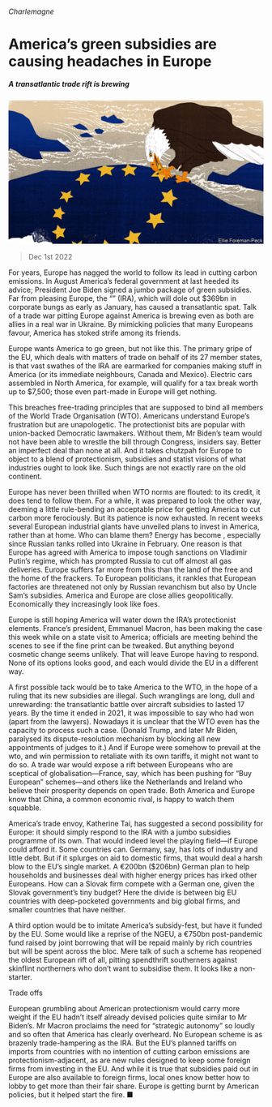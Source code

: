 ###### Charlemagne

# America’s green subsidies are causing headaches in Europe 

##### A transatlantic trade rift is brewing 

![image](images/20221203_EUD000.jpg) 

> Dec 1st 2022 

For years, Europe has nagged the world to follow its lead in cutting carbon emissions. In August America’s federal government at last heeded its advice; President Joe Biden signed a jumbo package of green subsidies. Far from pleasing Europe, the “” (IRA), which will dole out $369bn in corporate bungs as early as January, has caused a transatlantic spat. Talk of a trade war pitting Europe against America is brewing even as both are allies in a real war in Ukraine. By mimicking policies that many Europeans favour, America has stoked strife among its friends. 

Europe wants America to go green, but not like this. The primary gripe of the EU, which deals with matters of trade on behalf of its 27 member states, is that vast swathes of the IRA are earmarked for companies making stuff in America (or its immediate neighbours, Canada and Mexico). Electric cars assembled in North America, for example, will qualify for a tax break worth up to $7,500; those even part-made in Europe will get nothing. 

This breaches free-trading principles that are supposed to bind all members of the World Trade Organisation (WTO). Americans understand Europe’s frustration but are unapologetic. The protectionist bits are popular with union-backed Democratic lawmakers. Without them, Mr Biden’s team would not have been able to wrestle the bill through Congress, insiders say. Better an imperfect deal than none at all. And it takes chutzpah for Europe to object to a blend of protectionism, subsidies and statist visions of what industries ought to look like. Such things are not exactly rare on the old continent.

Europe has never been thrilled when WTO norms are flouted: to its credit, it does tend to follow them. For a while, it was prepared to look the other way, deeming a little rule-bending an acceptable price for getting America to cut carbon more ferociously. But its patience is now exhausted. In recent weeks several European industrial giants have unveiled plans to invest in America, rather than at home. Who can blame them? Energy has become , especially since Russian tanks rolled into Ukraine in February. One reason is that Europe has agreed with America to impose tough sanctions on Vladimir Putin’s regime, which has prompted Russia to cut off almost all gas deliveries. Europe suffers far more from this than the land of the free and the home of the frackers. To European politicians, it rankles that European factories are threatened not only by Russian revanchism but also by Uncle Sam’s subsidies. America and Europe are close allies geopolitically. Economically they increasingly look like foes.

Europe is still hoping America will water down the IRA’s protectionist elements. France’s president, Emmanuel Macron, has been making the case this week while on a state visit to America; officials are meeting behind the scenes to see if the fine print can be tweaked. But anything beyond cosmetic change seems unlikely. That will leave Europe having to respond. None of its options looks good, and each would divide the EU in a different way.

A first possible tack would be to take America to the WTO, in the hope of a ruling that its new subsidies are illegal. Such wranglings are long, dull and unrewarding: the transatlantic battle over aircraft subsidies to  lasted 17 years. By the time it ended in 2021, it was impossible to say who had won (apart from the lawyers). Nowadays it is unclear that the WTO even has the capacity to process such a case. (Donald Trump, and later Mr Biden, paralysed its dispute-resolution mechanism by blocking all new appointments of judges to it.) And if Europe were somehow to prevail at the wto, and win permission to retaliate with its own tariffs, it might not want to do so. A trade war would expose a rift between Europeans who are sceptical of globalisation—France, say, which has been pushing for “Buy European” schemes—and others like the Netherlands and Ireland who believe their prosperity depends on open trade. Both America and Europe know that China, a common economic rival, is happy to watch them squabble. 

America’s trade envoy, Katherine Tai, has suggested a second possibility for Europe: it should simply respond to the IRA with a jumbo subsidies programme of its own. That would indeed level the playing field—if Europe could afford it. Some countries can. Germany, say, has lots of industry and little debt. But if it splurges on aid to domestic firms, that would deal a harsh blow to the EU’s single market. A €200bn ($206bn) German plan to help households and businesses deal with higher energy prices has irked other Europeans. How can a Slovak firm compete with a German one, given the Slovak government’s tiny budget? Here the divide is between big EU countries with deep-pocketed governments and big global firms, and smaller countries that have neither. 

A third option would be to imitate America’s subsidy-fest, but have it funded by the EU. Some would like a reprise of the NGEU, a €750bn post-pandemic fund raised by joint borrowing that will be repaid mainly by rich countries but will be spent across the bloc. Mere talk of such a scheme has reopened the oldest European rift of all, pitting spendthrift southerners against skinflint northerners who don’t want to subsidise them. It looks like a non-starter.

Trade offs

European grumbling about American protectionism would carry more weight if the EU hadn’t itself already devised policies quite similar to Mr Biden’s. Mr Macron proclaims the need for “strategic autonomy” so loudly and so often that America has clearly overheard. No European scheme is as brazenly trade-hampering as the IRA. But the EU’s planned tariffs on imports from countries with no intention of cutting carbon emissions are protectionism-adjacent, as are new rules designed to keep some foreign firms from investing in the EU. And while it is true that subsidies paid out in Europe are also available to foreign firms, local ones know better how to lobby to get more than their fair share. Europe is getting burnt by American policies, but it helped start the fire. ■





